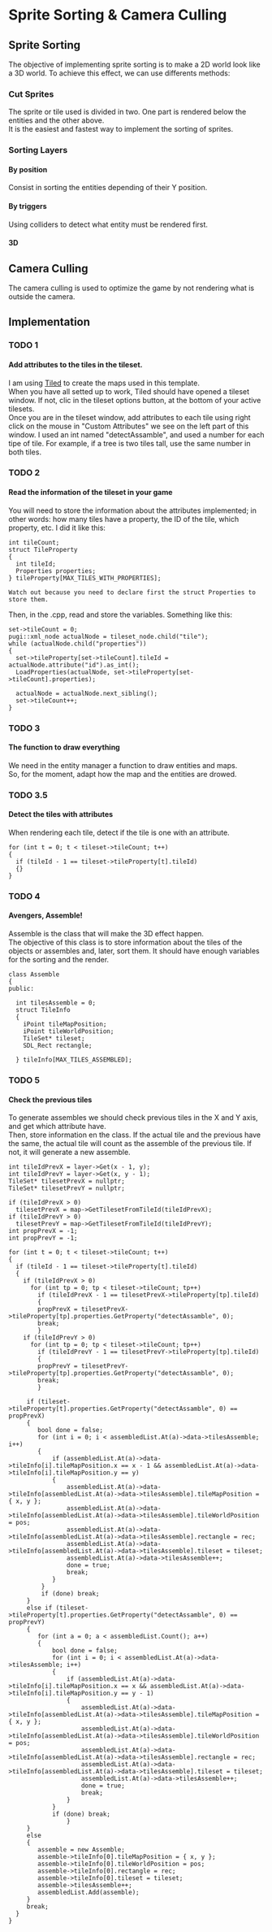 # Sprite Sorting & Camera Culling
## Sprite Sorting
The objective of implementing sprite sorting is to make a 2D world look like a 3D world.
To achieve this effect, we can use differents methods:
### Cut Sprites
The sprite or tile used is divided in two. One part is rendered below the entities and the other above.  
It is the easiest and fastest way to implement the sorting of sprites.
### Sorting Layers
#### By position
Consist in sorting the entities depending of their Y position.
#### By triggers
Using colliders to detect what entity must be rendered first.
#### 3D

## Camera Culling
The camera culling is used to optimize the game by not rendering what is outside the camera.

## Implementation

### TODO 1
#### Add attributes to the tiles in the tileset.   
I am using [Tiled](https://www.mapeditor.org/) to create the maps used in this template.  
When you have all setted up to work, Tiled should have opened a tileset window. If not, clic in the tileset options button, at the bottom of your active tilesets.  
Once you are in the tileset window, add attributes to each tile using right click on the mouse in "Custom Attributes" we see on the left part of this window. I used an int named "detectAssamble", and used a number for each tipe of tile. For example, if a tree is two tiles tall, use the same number in both tiles.

### TODO 2
#### Read the information of the tileset in your game
You will need to store the information about the attributes implemented; in other words: how many tiles have a property, the ID of the tile, which property, etc. I did it like this:
```
int tileCount;
struct TileProperty
{
  int tileId;
  Properties properties;
} tileProperty[MAX_TILES_WITH_PROPERTIES];
```

`Watch out because you need to declare first the struct Properties to store them.` 
  
Then, in the .cpp, read and store the variables. Something like this:
```
set->tileCount = 0;
pugi::xml_node actualNode = tileset_node.child("tile");
while (actualNode.child("properties"))
{
  set->tileProperty[set->tileCount].tileId = actualNode.attribute("id").as_int();
  LoadProperties(actualNode, set->tileProperty[set->tileCount].properties);
  
  actualNode = actualNode.next_sibling();
  set->tileCount++;
}
```

### TODO 3
#### The function to draw everything
We need in the entity manager a function to draw entities and maps.  
So, for the moment, adapt how the map and the entities are drowed.

### TODO 3.5
#### Detect the tiles with attributes
When rendering each tile, detect if the tile is one with an attribute.
```
for (int t = 0; t < tileset->tileCount; t++)
{
  if (tileId - 1 == tileset->tileProperty[t].tileId) 
  {}
}
```

### TODO 4
#### Avengers, Assemble!
Assemble is the class that will make the 3D effect happen.  
The objective of this class is to store information about the tiles of the objects or assembles and, later, sort them. It should have enough variables for the sorting and the render. 
```
class Assemble
{
public:

  int tilesAssemble = 0;
  struct TileInfo
  {
    iPoint tileMapPosition;
    iPoint tileWorldPosition;
    TileSet* tileset;
    SDL_Rect rectangle;
    
  } tileInfo[MAX_TILES_ASSEMBLED];
```

### TODO 5
#### Check the previous tiles
To generate assembles we should check previous tiles in the X and Y axis, and get which attribute have.  
Then, store information en the class. If the actual tile and the previous have the same, the actual tile will count as the assemble of the previous tile. If not, it will generate a new assemble.
```
int tileIdPrevX = layer->Get(x - 1, y);
int tileIdPrevY = layer->Get(x, y - 1);
TileSet* tilesetPrevX = nullptr;
TileSet* tilesetPrevY = nullptr;

if (tileIdPrevX > 0)
  tilesetPrevX = map->GetTilesetFromTileId(tileIdPrevX);
if (tileIdPrevY > 0)
  tilesetPrevY = map->GetTilesetFromTileId(tileIdPrevY);
int propPrevX = -1;
int propPrevY = -1;

for (int t = 0; t < tileset->tileCount; t++)
{
  if (tileId - 1 == tileset->tileProperty[t].tileId)
  {
    if (tileIdPrevX > 0)
      for (int tp = 0; tp < tileset->tileCount; tp++)
        if (tileIdPrevX - 1 == tilesetPrevX->tileProperty[tp].tileId)
        {
        propPrevX = tilesetPrevX->tileProperty[tp].properties.GetProperty("detectAssamble", 0);
        break;
        }
    if (tileIdPrevY > 0)
      for (int tp = 0; tp < tileset->tileCount; tp++)
        if (tileIdPrevY - 1 == tilesetPrevY->tileProperty[tp].tileId)
        {
        propPrevY = tilesetPrevY->tileProperty[tp].properties.GetProperty("detectAssamble", 0);
        break;
        }
        
     if (tileset->tileProperty[t].properties.GetProperty("detectAssamble", 0) == propPrevX) 
     {
        bool done = false;
        for (int i = 0; i < assembledList.At(a)->data->tilesAssemble; i++)
        {
            if (assembledList.At(a)->data->tileInfo[i].tileMapPosition.x == x - 1 && assembledList.At(a)->data->tileInfo[i].tileMapPosition.y == y)
            {
                assembledList.At(a)->data->tileInfo[assembledList.At(a)->data->tilesAssemble].tileMapPosition = { x, y };
                assembledList.At(a)->data->tileInfo[assembledList.At(a)->data->tilesAssemble].tileWorldPosition = pos;
                assembledList.At(a)->data->tileInfo[assembledList.At(a)->data->tilesAssemble].rectangle = rec;
                assembledList.At(a)->data->tileInfo[assembledList.At(a)->data->tilesAssemble].tileset = tileset;
                assembledList.At(a)->data->tilesAssemble++;
                done = true;
                break;
            }
         }
         if (done) break;
     }
     else if (tileset->tileProperty[t].properties.GetProperty("detectAssamble", 0) == propPrevY) 
     {
        for (int a = 0; a < assembledList.Count(); a++)
        {
            bool done = false;
            for (int i = 0; i < assembledList.At(a)->data->tilesAssemble; i++)
            {
                if (assembledList.At(a)->data->tileInfo[i].tileMapPosition.x == x && assembledList.At(a)->data->tileInfo[i].tileMapPosition.y == y - 1)
                {
                    assembledList.At(a)->data->tileInfo[assembledList.At(a)->data->tilesAssemble].tileMapPosition = { x, y };
                    assembledList.At(a)->data->tileInfo[assembledList.At(a)->data->tilesAssemble].tileWorldPosition = pos;
                    assembledList.At(a)->data->tileInfo[assembledList.At(a)->data->tilesAssemble].rectangle = rec;
                    assembledList.At(a)->data->tileInfo[assembledList.At(a)->data->tilesAssemble].tileset = tileset;
                    assembledList.At(a)->data->tilesAssemble++;
                    done = true;
                    break;
                }
            }
            if (done) break;
				}
     }
     else
     {
        assemble = new Assemble;
        assemble->tileInfo[0].tileMapPosition = { x, y };
        assemble->tileInfo[0].tileWorldPosition = pos;
        assemble->tileInfo[0].rectangle = rec;
        assemble->tileInfo[0].tileset = tileset;
        assemble->tilesAssemble++;
        assembledList.Add(assemble);
     }
     break;
  }
}
```
